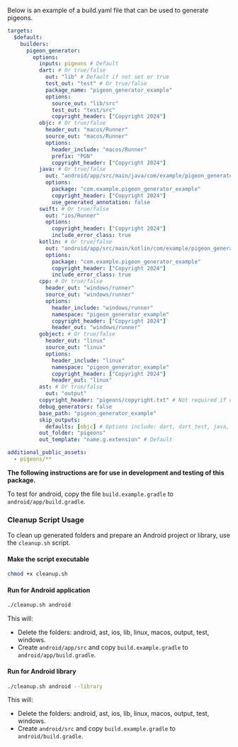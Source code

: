 Below is an example of a build.yaml file that can be used to generate pigeons.

```yaml
targets:
  $default:
    builders:
      pigeon_generator:
        options:
          inputs: pigeons # Default
          dart: # Or true/false
            out: "lib" # Default if not set or true
            test_out: "test" # Or true/false
            package_name: "pigeon_generator_example"
            options:
              source_out: "lib/src"
              test_out: "test/src"
              copyright_header: ["Copyright 2024"]
          objc: # Or true/false
            header_out: "macos/Runner"
            source_out: "macos/Runner"
            options:
              header_include: "macos/Runner"
              prefix: "PGN"
              copyright_header: ["Copyright 2024"]
          java: # Or true/false
            out: "android/app/src/main/java/com/example/pigeon_generator_example"
            options:
              package: "com.example.pigeon_generator_example"
              copyright_header: ["Copyright 2024"]
              use_generated_annotation: false
          swift: # Or true/false
            out: "ios/Runner"
            options:
              copyright_header: ["Copyright 2024"]
              include_error_class: true
          kotlin: # Or true/false
            out: "android/app/src/main/kotlin/com/example/pigeon_generator_example"
            options:
              package: "com.example.pigeon_generator_example"
              copyright_header: ["Copyright 2024"]
              include_error_class: true
          cpp: # Or true/false
            header_out: "windows/runner"
            source_out: "windows/runner"
            options:
              header_include: "windows/runner"
              namespace: "pigeon_generator_example"
              copyright_header: ["Copyright 2024"]
              header_out: "windows/runner"
          gobject: # Or true/false
            header_out: "linux"
            source_out: "linux"
            options:
              header_include: "linux"
              namespace: "pigeon_generator_example"
              copyright_header: ["Copyright 2024"]
              header_out: "linux"
          ast: # Or true/false
            out: "output"
          copyright_header: "pigeons/copyright.txt" # Not required if copyright.txt is in the same directory as the pigeons
          debug_generators: false
          base_path: "pigeon_generator_example"
          skip_outputs:
            defaults: [objc] # Options include: dart, dart_test, java, kotlin, swift, objc, cpp, gobject, ast
          out_folder: "pigeons"
          out_template: "name.g.extension" # Default

additional_public_assets:
  - pigeons/**
```

**The following instructions are for use in development and testing of this package.**

To test for android, copy the file `build.example.gradle` to `android/app/build.gradle`.

### Cleanup Script Usage

To clean up generated folders and prepare an Android project or library, use the `cleanup.sh` script.

#### Make the script executable

```bash
chmod +x cleanup.sh
```

#### Run for Android application

```bash
./cleanup.sh android
```

This will:

- Delete the folders: android, ast, ios, lib, linux, macos, output, test, windows.
- Create `android/app/src` and copy `build.example.gradle` to `android/app/build.gradle`.

#### Run for Android library

```bash
./cleanup.sh android --library
```

This will:

- Delete the folders: android, ast, ios, lib, linux, macos, output, test, windows.
- Create `android/src` and copy `build.example.gradle` to `android/build.gradle`.
